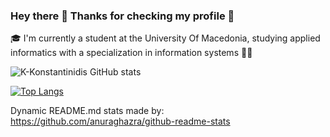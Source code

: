 ### Hey there 👋 Thanks for checking my profile 🤗

🎓 Ι'm currently a student at the University Of Macedonia, studying applied informatics with a specialization in information systems 👨‍💻

![K-Konstantinidis GitHub stats](https://github-readme-stats.vercel.app/api?username=K-Konstantinidis&show_icons=true&theme=blue-green)

[![Top Langs](https://github-readme-stats.vercel.app/api/top-langs/?username=K-Konstantinidis)](https://github.com/anuraghazra/github-readme-stats)

Dynamic README.md stats made by: https://github.com/anuraghazra/github-readme-stats

